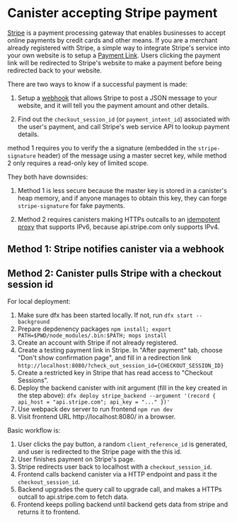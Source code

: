 # Canister accepting Stripe payment

[Stripe](https://stripe.com) is a payment processing gateway that enables businesses to accept online payments by credit cards and other means.
If you are a merchant already registered with Stripe, a simple way to integrate Stripe's service into your own website is to setup a [Payment Link](https://stripe.com/en-us/payments/payment-links).
Users clicking the payment link will be redirected to Stripe's website to make a payment before being redirected back to your website.

There are two ways to know if a successful payment is made:

1. Setup a [webhook](https://docs.stripe.com/webhooks) that allows Stripe to post a JSON message to your website, and it will tell you the payment amount and other details.

2. Find out the `checkout_session_id` (or `payment_intent_id`) associated with the user's payment, and call Stripe's web service API to lookup payment details.

method 1 requires you to verify the a signature (embedded in the `stripe-signature` header) of the message using a master secret key,
while method 2 only requires a read-only key of limited scope.

They both have downsides:

1. Method 1 is less secure because the master key is stored in a canister's heap memory, and if anyone manages to obtain this key, they can forge `stripe-signature` for fake payments.

2. Method 2 requires canisters making HTTPs outcalls to an [idempotent proxy](https://github.com/ldclabs/idempotent-proxy) that supports IPv6, because api.stripe.com only supports IPv4.

## Method 1: Stripe notifies canister via a webhook

## Method 2: Canister pulls Stripe with a checkout session id

For local deployment:

1. Make sure dfx has been started locally. If not, run `dfx start --background`
1. Prepare depdenency packages `npm install; export PATH=$PWD/node_modules/.bin:$PATH; mops install`
1. Create an account with Stripe if not already registered.
1. Create a testing payment link in Stripe.
   In "After payment" tab, choose "Don't show confirmation page", and fill in a redirection link
   `http://localhost:8080/?check_out_session_id={CHECKOUT_SESSION_ID}`
1. Create a restricted key in Stripe that has read access to "Checkout Sessions".
1. Deploy the backend canister with init argument (fill in the key created in the step above):
   `dfx deploy stripe_backend --argument '(record { api_host = "api.stripe.com"; api_key = "..." })'`
1. Use webpack dev server to run frontend `npm run dev`
1. Visit frontend URL http://localhost:8080/ in a browser.

Basic workflow is:

1. User clicks the pay button, a random `client_reference_id` is generated, and user is redirected to the Stripe page with the this id.
2. User finishes payment on Stripe's page.
3. Stripe redirects user back to localhost with a `checkout_session_id`.
4. Frontend calls backend canister via a HTTP endpoint and pass it the `checkout_session_id`.
5. Backend upgrades the query call to upgrade call, and makes a HTTPs outcall to api.stripe.com to fetch data.
6. Frontend keeps polling backend until backend gets data from stripe and returns it to frontend.
